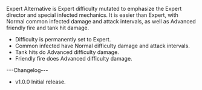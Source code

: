 Expert Alternative is Expert difficulty mutated to emphasize the Expert director and special infected mechanics. It is easier than Expert, with Normal common infected damage and attack intervals, as well as Advanced friendly fire and tank hit damage.
- Difficulty is permanently set to Expert.
- Common infected have Normal difficulty damage and attack intervals.
- Tank hits do Advanced difficulty damage.
- Friendly fire does Advanced difficulty damage.

---Changelog---
- v1.0.0 Initial release.
